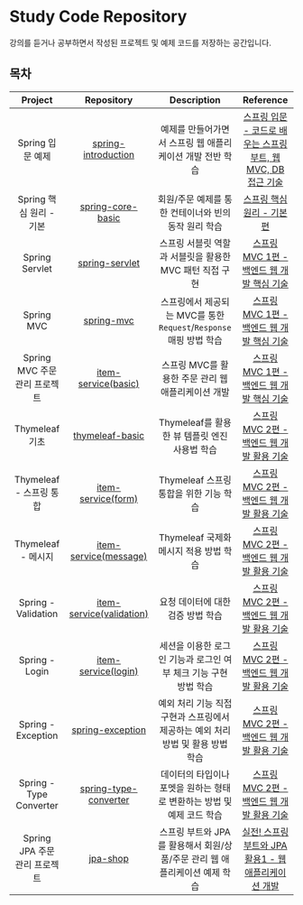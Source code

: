 # Study Code Repository

강의를 듣거나 공부하면서 작성된 프로젝트 및 예제 코드를 저장하는 공간입니다.

## 목차

|         Project         |                                      Repository                                       |                   Description                    |                                        Reference                                         |
|:-----------------------:|:-------------------------------------------------------------------------------------:|:------------------------------------------------:|:----------------------------------------------------------------------------------------:|
|      Spring 입문 예제       |   [spring-introduction](https://hyoguoo@github.com/hyoguoo/spring-introduction.git)   |         예제를 만들어가면서 스프링 웹 애플리케이션 개발 전반 학습         | [스프링 입문 - 코드로 배우는 스프링 부트, 웹 MVC, DB 접근 기술](https://www.inflearn.com/course/스프링-입문-스프링부트) |
|    Spring 핵심 원리 - 기본    |     [spring-core-basic](https://hyoguoo@github.com/hyoguoo/spring-core-basic.git)     |          회원/주문 예제를 통한 컨테이너와 빈의 동작 원리 학습          |             [스프링 핵심 원리 - 기본편](https://www.inflearn.com/course/스프링-핵심-원리-기본편)             |
|     Spring Servlet      |        [spring-servlet](https://hyoguoo@github.com/hyoguoo/spring-servlet.git)        |        스프링 서블릿 역할과 서블릿을 활용한 MVC 패턴 직접 구현         |         [스프링 MVC 1편 - 백엔드 웹 개발 핵심 기술](https://www.inflearn.com/course/스프링-mvc-1)         |
|       Spring MVC        |            [spring-mvc](https://hyoguoo@github.com/hyoguoo/spring-mvc.git)            | 스프링에서 제공되는 MVC를 통한 `Request`/`Response` 매핑 방법 학습 |         [스프링 MVC 1편 - 백엔드 웹 개발 핵심 기술](https://www.inflearn.com/course/스프링-mvc-1)         |
|  Spring MVC 주문 관리 프로젝트  |       [item-service(basic)](https://github.com/hyoguoo/item-service/tree/basic)       |          스프링 MVC를 활용한 주문 관리 웹 애플리케이션 개발          |         [스프링 MVC 1편 - 백엔드 웹 개발 핵심 기술](https://www.inflearn.com/course/스프링-mvc-1)         |
|      Thymeleaf 기초       |       [thymeleaf-basic](https://hyoguoo@github.com/hyoguoo/thymeleaf-basic.git)       |          Thymeleaf를 활용한 뷰 템플릿 엔진 사용법 학습          |         [스프링 MVC 2편 - 백엔드 웹 개발 활용 기술](https://www.inflearn.com/course/스프링-mvc-2)         |
|   Thymeleaf - 스프링 통합    |        [item-service(form)](https://github.com/hyoguoo/item-service/tree/form)        |            Thymeleaf 스프링 통합을 위한 기능 학습            |         [스프링 MVC 2편 - 백엔드 웹 개발 활용 기술](https://www.inflearn.com/course/스프링-mvc-2)         |
|     Thymeleaf - 메시지     |     [item-service(message)](https://github.com/hyoguoo/item-service/tree/message)     |            Thymeleaf 국제화 메시지 적용 방법 학습            |         [스프링 MVC 2편 - 백엔드 웹 개발 활용 기술](https://www.inflearn.com/course/스프링-mvc-2)         |
|   Spring - Validation   |  [item-service(validation)](https://github.com/hyoguoo/item-service/tree/validation)  |               요청 데이터에 대한 검증 방법 학습                |         [스프링 MVC 2편 - 백엔드 웹 개발 활용 기술](https://www.inflearn.com/course/스프링-mvc-2)         |
|     Spring - Login      |       [item-service(login)](https://github.com/hyoguoo/item-service/tree/login)       |      세션을 이용한 로그인 기능과 로그인 여부 체크 기능 구현 방법 학습       |         [스프링 MVC 2편 - 백엔드 웹 개발 활용 기술](https://www.inflearn.com/course/스프링-mvc-2)         |
|   Spring - Exception    |      [spring-exception](https://hyoguoo@github.com/hyoguoo/spring-exception.git)      |  예외 처리 기능 직접 구현과 스프링에서 제공하는 예외 처리 방법 및 활용 방법 학습  |         [스프링 MVC 2편 - 백엔드 웹 개발 활용 기술](https://www.inflearn.com/course/스프링-mvc-2)         |
| Spring - Type Converter | [spring-type-converter](https://hyoguoo@github.com/hyoguoo/spring-type-converter.git) |     데이터의 타입이나 포멧을 원하는 형태로 변환하는 방법 및 예제 코드 학습     |         [스프링 MVC 2편 - 백엔드 웹 개발 활용 기술](https://www.inflearn.com/course/스프링-mvc-2)         |
|  Spring JPA 주문 관리 프로젝트  |             [jpa-shop]( https://hyoguoo@github.com/hyoguoo/jpa-shop.git)              |   스프링 부트와 JPA를 활용해서 회원/상품/주문 관리 웹 애플리케이션 예제 학습   |   [실전! 스프링 부트와 JPA 활용1 - 웹 애플리케이션 개발](https://www.inflearn.com/course/스프링부트-JPA-활용-1)    |
